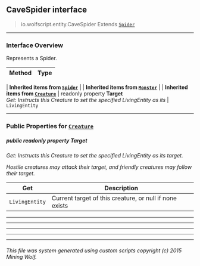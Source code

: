 ## CaveSpider __interface__

>io.wolfscript.entity.CaveSpider
>Extends [`Spider`](Spider.md)

---

### Interface Overview

Represents a Spider.

Method | Type   
--- | :--- 
 |
__Inherited items from [`Spider`](Spider.md)__ |
 |
__Inherited items from [`Monster`](Monster.md)__ |
 |
__Inherited items from [`Creature`](Creature.md)__ |
 readonly property __Target__ <br> _Get: Instructs this Creature to set the specified LivingEntity as its_ | `LivingEntity`









---


### Public Properties for [`Creature`](Creature.md)

##### <a id='target'></a>public  readonly property __Target__

_Get: Instructs this Creature to set the specified LivingEntity as its target. <p> Hostile creatures may attack their target, and friendly creatures may follow their target._

Get | Description
--- | --- 
`LivingEntity` | Current target of this creature, or null if none exists



---
---


---


---


---


###### This file was system generated using custom scripts copyright (c) 2015 Mining Wolf.
	

